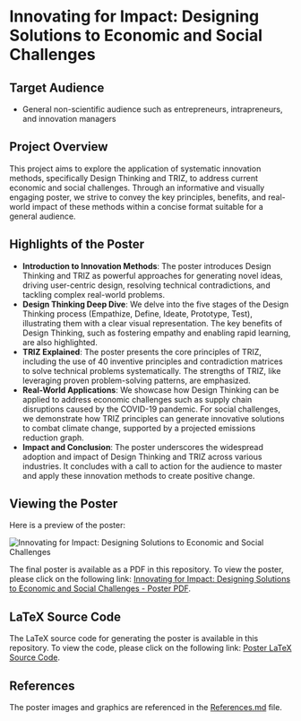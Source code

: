 # Innovating for Impact: Designing Solutions to Economic and Social Challenges

## Target Audience
- General non-scientific audience such as entrepreneurs, intrapreneurs, and innovation managers

## Project Overview
This project aims to explore the application of systematic innovation methods, specifically Design Thinking and TRIZ, to address current economic and social challenges. Through an informative and visually engaging poster, we strive to convey the key principles, benefits, and real-world impact of these methods within a concise format suitable for a general audience.

## Highlights of the Poster
- **Introduction to Innovation Methods**: The poster introduces Design Thinking and TRIZ as powerful approaches for generating novel ideas, driving user-centric design, resolving technical contradictions, and tackling complex real-world problems.
- **Design Thinking Deep Dive**: We delve into the five stages of the Design Thinking process (Empathize, Define, Ideate, Prototype, Test), illustrating them with a clear visual representation. The key benefits of Design Thinking, such as fostering empathy and enabling rapid learning, are also highlighted.
- **TRIZ Explained**: The poster presents the core principles of TRIZ, including the use of 40 inventive principles and contradiction matrices to solve technical problems systematically. The strengths of TRIZ, like leveraging proven problem-solving patterns, are emphasized.
- **Real-World Applications**: We showcase how Design Thinking can be applied to address economic challenges such as supply chain disruptions caused by the COVID-19 pandemic. For social challenges, we demonstrate how TRIZ principles can generate innovative solutions to combat climate change, supported by a projected emissions reduction graph.
- **Impact and Conclusion**: The poster underscores the widespread adoption and impact of Design Thinking and TRIZ across various industries. It concludes with a call to action for the audience to master and apply these innovation methods to create positive change.

## Viewing the Poster
Here is a preview of the poster:

![Innovating for Impact: Designing Solutions to Economic and Social Challenges](./images/preview.png)

The final poster is available as a PDF in this repository. To view the poster, please click on the following link: [Innovating for Impact: Designing Solutions to Economic and Social Challenges - Poster PDF](./Poster.pdf).

## LaTeX Source Code
The LaTeX source code for generating the poster is available in this repository. To view the code, please click on the following link: [Poster LaTeX Source Code](./Poster.tex).

## References
The poster images and graphics are referenced in the [References.md](./References.md) file.